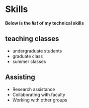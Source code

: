 # Skills
**Below is the _list_ of my technical skills**
## teaching classes
  - undergraduate students
  - graduate class 
  - summer classes
## Assisting 
  - Research assistance 
  - Collaborating with faculty 
  - Working with other groups
  

